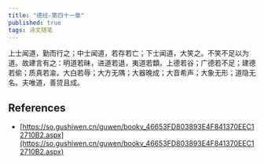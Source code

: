 ```yaml
---
title: "德经-第四十一章"
published: true
tags: 诗文随笔
---
```


上士闻道，勤而行之；中士闻道，若存若亡；下士闻道，大笑之。不笑不足以为道。故建言有之：明道若昧，进道若退，夷道若纇。上德若谷；广德若不足；建德若偷；质真若渝。大白若辱；大方无隅；大器晚成；大音希声；大象无形；道隐无名。夫唯道，善贷且成。

## References

- [https://so.gushiwen.cn/guwen/bookv_46653FD803893E4F841370EEC12710B2.aspx](https://so.gushiwen.cn/guwen/bookv_46653FD803893E4F841370EEC12710B2.aspx)
